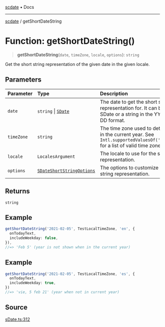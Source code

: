 [scdate](../README.md) • Docs

---

[scdate](../README.md) / getShortDateString

# Function: getShortDateString()

> **getShortDateString**(`date`, `timeZone`, `locale`, `options`): `string`

Get the short string representation of the given date in the given locale.

## Parameters

| Parameter  | Type                                                                  | Description                                                                                                                           |
| :--------- | :-------------------------------------------------------------------- | :------------------------------------------------------------------------------------------------------------------------------------ |
| `date`     | `string` \| [`SDate`](../classes/SDate.md)                            | The date to get the short string representation for. It can be an<br />SDate or a string in the YYYY-MM-DD format.                    |
| `timeZone` | `string`                                                              | The time zone used to determine if in the current year. See<br />`Intl.supportedValuesOf('timeZone')` for a list of valid time zones. |
| `locale`   | `LocalesArgument`                                                     | The locale to use for the string representation.                                                                                      |
| `options`  | [`SDateShortStringOptions`](../interfaces/SDateShortStringOptions.md) | The options to customize the short string representation.                                                                             |

## Returns

`string`

## Example

```ts
getShortDateString('2021-02-05', TestLocalTimeZone, 'en', {
  onTodayText,
  includeWeekday: false,
}),
//=> 'Feb 5' (year is not shown when in the current year)
```

## Example

```ts
getShortDateString('2021-02-05', TestLocalTimeZone, 'es', {
  onTodayText,
  includeWeekday: true,
})
//=> 'vie, 5 feb 21' (year when not in current year)
```

## Source

[sDate.ts:312](https://github.com/ericvera/scdate/blob/26a0ee551696abb8d0e853bcc8b83fccd84ac8ae/src/sDate.ts#L312)
